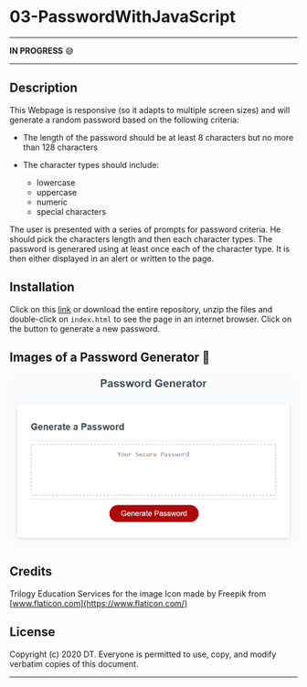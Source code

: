 # 03-PasswordWithJavaScript

---

**IN PROGRESS** :sweat_smile:   

---

## Description 
This Webpage is responsive (so it adapts to multiple screen sizes) and will generate a random password based on the following criteria:
   
   * The length of the password should be at least 8 characters but no more than 128 characters
    
   * The character types should include:
        - lowercase
        - uppercase
        - numeric
        - special characters 

The user is presented with a series of prompts for password criteria. He should pick the characters length and then each character types. The password is generared using at least once each of the character type. It is then either displayed in an alert or written to the page.

## Installation

Click on this [link] or download the entire repository, unzip the files and double-click on `index.html` to see the page in an internet browser. Click on the button to generate a new password.


## Images of a Password Generator  :mag_right:

![index at 992](./assets/images/03-javascript-homework-demo.png)


## Credits

Trilogy Education Services for the image
Icon made by Freepik from [www.flaticon.com](https://www.flaticon.com/)

## License

Copyright (c) 2020 DT. Everyone is permitted to use, copy, and modify verbatim copies of this document.

---
[link]: https://delph-sunny.github.io/03-PasswordWithJavaScript/
